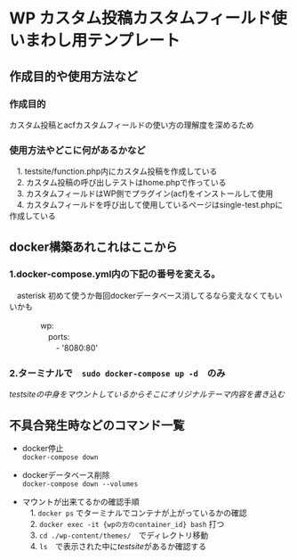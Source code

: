 # WP カスタム投稿カスタムフィールド使いまわし用テンプレート

## 作成目的や使用方法など

### 作成目的  
カスタム投稿とacfカスタムフィールドの使い方の理解度を深めるため

### 使用方法やどこに何があるかなど  
　1. testsite/function.php内にカスタム投稿を作成している  
　2. カスタム投稿の呼び出しテストはhome.phpで作っている  
　3. カスタムフィールドはWP側でプラグイン(acf)をインストールして使用  
　4. カスタムフィールドを呼び出して使用しているページはsingle-test.phpに作成している  

## docker構築あれこれはここから

### 1.docker-compose.yml内の下記の番号を変える。  
　asterisk 初めて使うか毎回dockerデータベース消してるなら変えなくてもいいかも

　　　　wp:  
　　　　　ports:  
　　　　　　- '8080:80'   

### 2.ターミナルで　`sudo docker-compose up -d`　のみ

*testsiteの中身をマウントしているからそこにオリジナルテーマ内容を書き込む*

## 不具合発生時などのコマンド一覧

* docker停止  
    `docker-compose down`

* dockerデータベース削除  
    `docker-compose down --volumes`

* マウントが出来てるかの確認手順  
　1. `docker ps` でターミナルでコンテナが上がっているかの確認  
　2. `docker exec -it {wpの方のcontainer_id} bash` 打つ  
　3. `cd ./wp-content/themes/`　でディレクトリ移動  
　4. `ls`　で表示された中に*testsite*があるか確認する  
